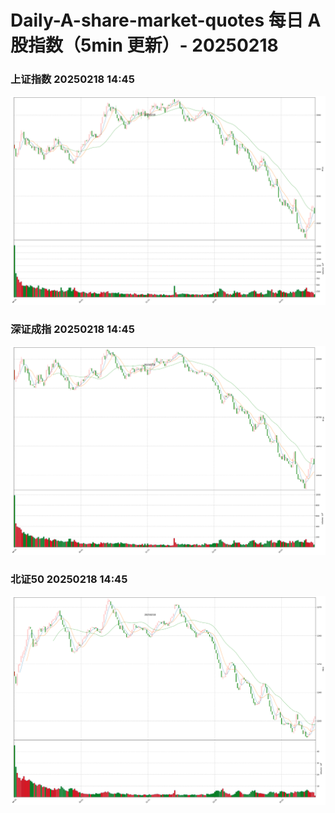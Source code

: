 
# Daily-A-share-market-quotes 每日 A 股指数（5min 更新）- 20250218

### 上证指数 20250218 14:45
![](./fig/2025/2/20250218-sh000001.png)

### 深证成指 20250218 14:45
![](./fig/2025/2/20250218-sz399001.png)

### 北证50 20250218 14:45
![](./fig/2025/2/20250218-bj899050.png)
